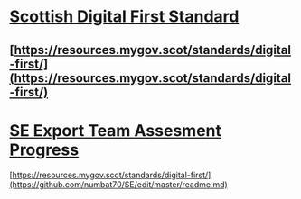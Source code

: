 
# [Scottish Digital First Standard](https://resources.mygov.scot/standards/digital-first/) <br />
[https://resources.mygov.scot/standards/digital-first/](https://resources.mygov.scot/standards/digital-first/)
---
# [SE Export Team Assesment Progress](https://github.com/numbat70/SE/edit/master/readme.md) <br />
[https://resources.mygov.scot/standards/digital-first/](https://github.com/numbat70/SE/edit/master/readme.md)


